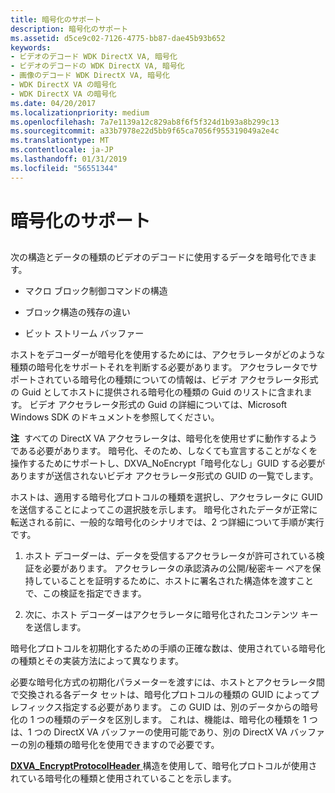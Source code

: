 ```yaml
---
title: 暗号化のサポート
description: 暗号化のサポート
ms.assetid: d5ce9c02-7126-4775-bb87-dae45b93b652
keywords:
- ビデオのデコード WDK DirectX VA, 暗号化
- ビデオのデコードの WDK DirectX VA, 暗号化
- 画像のデコード WDK DirectX VA, 暗号化
- WDK DirectX VA の暗号化
- WDK DirectX VA の暗号化
ms.date: 04/20/2017
ms.localizationpriority: medium
ms.openlocfilehash: 7a7e1139a12c829ab8f6f5f324d1b93a8b299c13
ms.sourcegitcommit: a33b7978e22d5bb9f65ca7056f955319049a2e4c
ms.translationtype: MT
ms.contentlocale: ja-JP
ms.lasthandoff: 01/31/2019
ms.locfileid: "56551344"
---
```

# <a name="encryption-support"></a>暗号化のサポート


## <span id="ddk_encryption_support_gg"></span><span id="DDK_ENCRYPTION_SUPPORT_GG"></span>


次の構造とデータの種類のビデオのデコードに使用するデータを暗号化できます。

-   マクロ ブロック制御コマンドの構造

-   ブロック構造の残存の違い

-   ビット ストリーム バッファー

ホストをデコーダーが暗号化を使用するためには、アクセラレータがどのような種類の暗号化をサポートそれを判断する必要があります。 アクセラレータでサポートされている暗号化の種類についての情報は、ビデオ アクセラレータ形式の Guid としてホストに提供される暗号化の種類の Guid のリストに含まれます。 ビデオ アクセラレータ形式の Guid の詳細については、Microsoft Windows SDK のドキュメントを参照してください。

**注**  すべての DirectX VA アクセラレータは、暗号化を使用せずに動作するようである必要があります。 暗号化、そのため、しなくても宣言することがなくを操作するためにサポートし、DXVA\_NoEncrypt「暗号化なし」GUID する必要がありますが送信されないビデオ アクセラレータ形式の GUID の一覧でします。

 

ホストは、適用する暗号化プロトコルの種類を選択し、アクセラレータに GUID を送信することによってこの選択肢を示します。 暗号化されたデータが正常に転送される前に、一般的な暗号化のシナリオでは、2 つ詳細について手順が実行です。

1.  ホスト デコーダーは、データを受信するアクセラレータが許可されている検証を必要があります。 アクセラレータの承認済みの公開/秘密キー ペアを保持していることを証明するために、ホストに署名された構造体を渡すことで、この検証を指定できます。

2.  次に、ホスト デコーダーはアクセラレータに暗号化されたコンテンツ キーを送信します。

暗号化プロトコルを初期化するための手順の正確な数は、使用されている暗号化の種類とその実装方法によって異なります。

必要な暗号化方式の初期化パラメーターを渡すには、ホストとアクセラレータ間で交換される各データ セットは、暗号化プロトコルの種類の GUID によってプレフィックス指定する必要があります。 この GUID は、別のデータからの暗号化の 1 つの種類のデータを区別します。 これは、機能は、暗号化の種類を 1 つは、1 つの DirectX VA バッファーの使用可能であり、別の DirectX VA バッファーの別の種類の暗号化を使用できますので必要です。

[ **DXVA\_EncryptProtocolHeader** ](https://msdn.microsoft.com/library/windows/hardware/ff563965)構造を使用して、暗号化プロトコルが使用されている暗号化の種類と使用されていることを示します。

 

 





